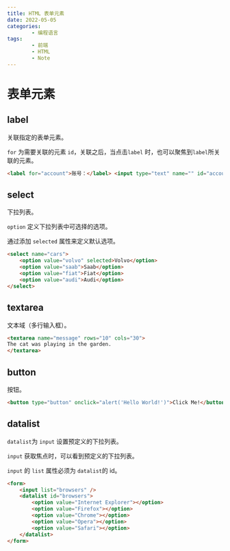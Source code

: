 ```yaml
---
title: HTML 表单元素
date: 2022-05-05
categories:
        - 编程语言
tags:
        - 前端
        - HTML
        - Note
---
```


# 表单元素

## label

关联指定的表单元素。

`for` 为需要关联的元素 `id`，关联之后，当点击`label` 时，也可以聚焦到`label`所关联的元素。

```html
<label for="account">账号：</label> <input type="text" name="" id="account" />
```

## select

下拉列表。

`option` 定义下拉列表中可选择的选项。

通过添加 `selected` 属性来定义默认选项。

```html
<select name="cars">
	<option value="volvo" selected>Volvo</option>
	<option value="saab">Saab</option>
	<option value="fiat">Fiat</option>
	<option value="audi">Audi</option>
</select>
```

## textarea

文本域（多行输入框）。

```html
<textarea name="message" rows="10" cols="30">
The cat was playing in the garden.
</textarea>
```

## button

按钮。

```html
<button type="button" onclick="alert('Hello World!')">Click Me!</button>
```

## datalist

`datalist`为 `input` 设置预定义的下拉列表。

`input` 获取焦点时，可以看到预定义的下拉列表。

`input` 的 `list` 属性必须为 `datalist`的 id。

```html
<form>
	<input list="browsers" />
	<datalist id="browsers">
		<option value="Internet Explorer"></option>
		<option value="Firefox"></option>
		<option value="Chrome"></option>
		<option value="Opera"></option>
		<option value="Safari"></option>
	</datalist>
</form>
```
